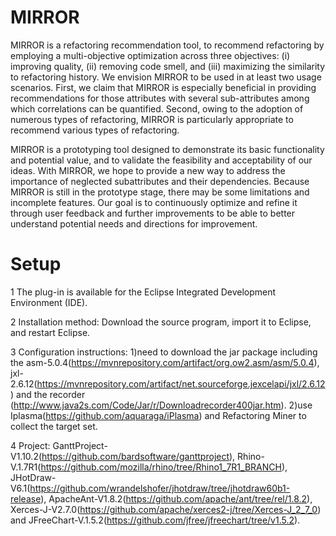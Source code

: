 # MIRROR
MIRROR is a refactoring recommendation tool, to recommend refactoring by employing a multi-objective optimization across three objectives: (i) improving quality, (ii) removing code smell, and (iii) maximizing the similarity to refactoring history. We envision MIRROR to be used in at least two usage scenarios. First, we claim that MIRROR is especially beneficial in providing recommendations for those attributes with several sub-attributes among which correlations can be quantified. Second, owing to the adoption of numerous types of refactoring, MIRROR is particularly appropriate to recommend various types of refactoring.

MIRROR is a prototyping tool designed to demonstrate its basic functionality and potential value, and to validate the feasibility and acceptability of our ideas. With MIRROR, we hope to provide a new way to address the importance of neglected subattributes and their dependencies. Because MIRROR is still in the prototype stage, there may be some limitations and incomplete features. Our goal is to continuously optimize and refine it through user feedback and further improvements to be able to better understand potential needs and directions for improvement.

# Setup
1 The plug-in is available for the Eclipse Integrated Development Environment (IDE).

2 Installation method: Download the source program, import it to Eclipse, and restart Eclipse.

3 Configuration instructions: 1)need to download the jar package including the asm-5.0.4(https://mvnrepository.com/artifact/org.ow2.asm/asm/5.0.4), jxl-2.6.12(https://mvnrepository.com/artifact/net.sourceforge.jexcelapi/jxl/2.6.12) and the recorder (http://www.java2s.com/Code/Jar/r/Downloadrecorder400jar.htm). 2)use Iplasma(https://github.com/aquaraga/iPlasma) and Refactoring Miner to collect the target set.

4 Project: GanttProject-V1.10.2(https://github.com/bardsoftware/ganttproject), Rhino-V.1.7R1(https://github.com/mozilla/rhino/tree/Rhino1_7R1_BRANCH), JHotDraw-V6.1(https://github.com/wrandelshofer/jhotdraw/tree/jhotdraw60b1-release), ApacheAnt-V1.8.2(https://github.com/apache/ant/tree/rel/1.8.2), Xerces-J-V2.7.0(https://github.com/apache/xerces2-j/tree/Xerces-J_2_7_0) and JFreeChart-V.1.5.2(https://github.com/jfree/jfreechart/tree/v1.5.2).
